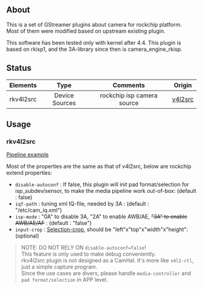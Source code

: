 
## About

This is a set of GStreamer plugins about camera for rockchip platform.<br>
Most of them were modified based on upstream existing plugin.

This software has been tested only with kernel after 4.4.
This plugin is based on rkisp1, and the 3A-library since then is camera_engine_rkisp.

## Status

| Elements       | Type  |  Comments  | Origin |
| :----:  | :----:  | :----:  | :----:  |
| rkv4l2src        |    Device Sources  |  rockchip isp camera source  | [v4l2src](https://gstreamer.freedesktop.org/data/doc/gstreamer/head/gst-plugins-good/html/gst-plugins-good-plugins-v4l2src.html) |

## Usage

### rkv4l2src
[Pipeline example](https://github.com/rockchip-linux/rk-rootfs-build/blob/master/overlay-debug/usr/local/bin/test_camera.sh)

Most of the properties are the same as that of v4l2src, below are rockchip extend properties:
* `disable-autoconf` : If false, this plugin will init pad format/selection for isp_subdev/sensor, to make the media pipeline work out-of-box: (default : false)
* `iqf-path` : tuning xml IQ-file, needed by 3A : (default : "/etc/cam_iq.xml")
* `isp-mode` : "0A" to disable 3A, "2A" to enable AWB/AE, ~~"3A" to enable AWB/AE/AF~~ : (default : "false")
* `input-crop` : [Selection-crop](https://01.org/linuxgraphics/gfx-docs/drm/media/uapi/v4l/selection-api-003.html), should be "left"x"top"x"width"x"height": (optional)

> NOTE: DO NOT RELY ON `disable-autoconf=false`!  
> This feature is only used to make debug conveniently.  
> rkv4l2src plugin is not designed as a CamHal. It's more like `v4l2-ctl`, just a simple capture program.  
> Since the use cases are divers, please handle `media-controller` and `pad format/selection` in APP level.
